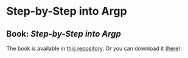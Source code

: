# Step-by-Step into Argp

## Book: _Step-by-Step into Argp_

The book is available in [this repository](./step-by-step-into-argp.pdf). Or you can download it ([here](http://nongnu.askapache.com/argpbook/step-by-step-into-argp.pdf)).